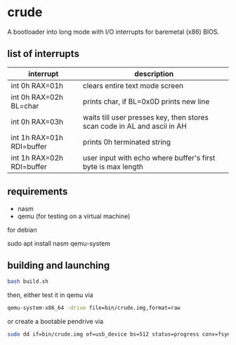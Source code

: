 # crude
A bootloader into long mode with I/O interrupts for baremetal (x86) BIOS.

## list of interrupts

| interrupt | description |
|-----------|-------------|
| int 0h RAX=01h | clears entire text mode screen |
| int 0h RAX=02h BL=char | prints char, if BL=0x0D prints new line |
| int 0h RAX=03h | waits till user presses key, then stores scan code in AL and ascii in AH |
| int 1h RAX=01h RDI=buffer | prints 0h terminated string |
| int 1h RAX=02h RDI=buffer | user input with echo where buffer's first byte is max length |

## requirements 

- nasm 
- qemu (for testing on a virtual machine)

for debian

sudo apt install nasm qemu-system

## building and launching 
```bash
bash build.sh
```

then, either test it in qemu via

```bash
qemu-system-x86_64 -drive file=bin/crude.img,format=raw
```

or create a bootable pendrive via

```bash
sudo dd if=bin/crude.img of=usb_device bs=512 status=progress conv=fsync
```